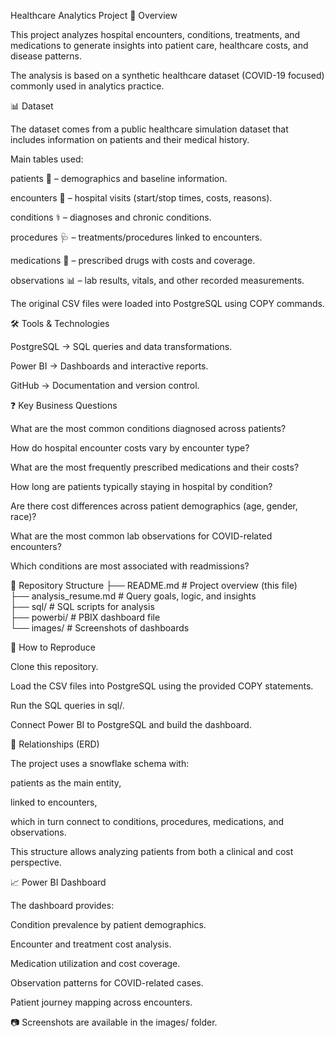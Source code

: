 Healthcare Analytics Project
📌 Overview

This project analyzes hospital encounters, conditions, treatments, and medications to generate insights into patient care, healthcare costs, and disease patterns.

The analysis is based on a synthetic healthcare dataset (COVID-19 focused) commonly used in analytics practice.

📊 Dataset

The dataset comes from a public healthcare simulation dataset that includes information on patients and their medical history.

Main tables used:

patients 🧍 – demographics and baseline information.

encounters 🏥 – hospital visits (start/stop times, costs, reasons).

conditions ⚕️ – diagnoses and chronic conditions.

procedures 🩺 – treatments/procedures linked to encounters.

medications 💊 – prescribed drugs with costs and coverage.

observations 📊 – lab results, vitals, and other recorded measurements.

The original CSV files were loaded into PostgreSQL using COPY commands.

🛠️ Tools & Technologies

PostgreSQL → SQL queries and data transformations.

Power BI → Dashboards and interactive reports.

GitHub → Documentation and version control.

❓ Key Business Questions

What are the most common conditions diagnosed across patients?

How do hospital encounter costs vary by encounter type?

What are the most frequently prescribed medications and their costs?

How long are patients typically staying in hospital by condition?

Are there cost differences across patient demographics (age, gender, race)?

What are the most common lab observations for COVID-related encounters?

Which conditions are most associated with readmissions?

📂 Repository Structure
├── README.md                # Project overview (this file)  
├── analysis_resume.md       # Query goals, logic, and insights  
├── sql/                     # SQL scripts for analysis  
├── powerbi/                 # PBIX dashboard file  
└── images/                  # Screenshots of dashboards  

🔄 How to Reproduce

Clone this repository.

Load the CSV files into PostgreSQL using the provided COPY statements.

Run the SQL queries in sql/.

Connect Power BI to PostgreSQL and build the dashboard.

🔗 Relationships (ERD)

The project uses a snowflake schema with:

patients as the main entity,

linked to encounters,

which in turn connect to conditions, procedures, medications, and observations.

This structure allows analyzing patients from both a clinical and cost perspective.

📈 Power BI Dashboard

The dashboard provides:

Condition prevalence by patient demographics.

Encounter and treatment cost analysis.

Medication utilization and cost coverage.

Observation patterns for COVID-related cases.

Patient journey mapping across encounters.

📷 Screenshots are available in the images/ folder.
